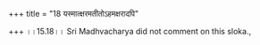 +++
title = "18 यस्मात्क्षरमतीतोऽहमक्षरादपि"

+++
।।15.18।। Sri Madhvacharya did not comment on this sloka.,
